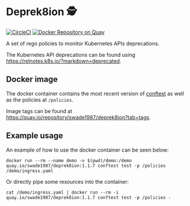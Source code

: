 # Deprek8ion 🕵️‍

[![CircleCI](https://circleci.com/gh/swade1987/deprek8ion.svg?style=svg)](https://circleci.com/gh/swade1987/deprek8ion)
[![Docker Repository on Quay](https://quay.io/repository/swade1987/deprek8ion/status "Docker Repository on Quay")](https://quay.io/repository/swade1987/deprek8ion)

A set of rego policies to monitor Kubernetes APIs deprecations.

The Kubernetes API deprecations can be found using https://relnotes.k8s.io/?markdown=deprecated.

## Docker image
The docker container contains the most recent version of [conftest](https://github.com/instrumenta/conftest) as well as the policies at `/policies`.

Image tags can be found at https://quay.io/repository/swade1987/deprek8ion?tab=tags. 

## Example usage

An example of how to use the docker container can be seen below:

```
docker run --rm --name demo -v $(pwd)/demo:/demo quay.io/swade1987/deprek8ion:1.1.7 conftest test -p /policies /demo/ingress.yaml
```

Or directly pipe some resources into the container:
```
cat /demo/ingress.yaml | docker run --rm -i quay.io/swade1987/deprek8ion:1.1.7 conftest test -p /policies -
```